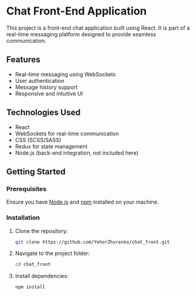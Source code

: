 # Chat Front-End Application

This project is a front-end chat application built using React. It is part of a real-time messaging platform designed to provide seamless communication.

## Features

- Real-time messaging using WebSockets
- User authentication
- Message history support
- Responsive and intuitive UI

## Technologies Used

- React
- WebSockets for real-time communication
- CSS (SCSS/SASS)
- Redux for state management
- Node.js (back-end integration, not included here)

## Getting Started

### Prerequisites

Ensure you have [Node.js](https://nodejs.org/) and [npm](https://www.npmjs.com/) installed on your machine.

### Installation

1. Clone the repository:
   ```bash
   git clone https://github.com/YehorZhurenko/chat_front.git

2. Navigate to the project folder:
   ```bash
   cd chat_front

3. Install dependencies:
   ```bash
   npm install

   



